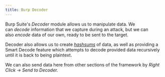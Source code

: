 ```yaml
---
title: Burp Decoder
---
```


Burp Suite's _Decoder_ module allows us to manipulate data. We can *decode* information that we capture during an attack, but we can also *encode* data of our own, ready to be sent to the target.

Decoder also allows us to create [*hashsums*](/knowledge/OffSec/glossary/hashing.md) of data, as well as providing a Smart Decode feature which attempts to decode provided data recursively until it is back to being plaintext.

We can also send data here from other sections of the framework by _Right Click_ -> *Send to Decoder.*
